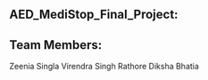 
AED_MediStop_Final_Project:
---------------------------
Team Members:
-------------
Zeenia Singla 
Virendra Singh Rathore
Diksha Bhatia
